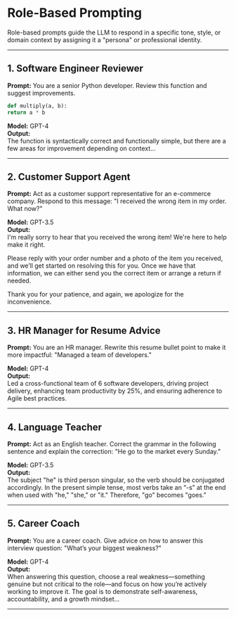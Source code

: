 
# Role-Based Prompting 

Role-based prompts guide the LLM to respond in a specific tone, style, or domain context by assigning it a "persona" or professional identity.


---

## 1. Software Engineer Reviewer

**Prompt:**
You are a senior Python developer. Review this function and suggest improvements.
```python
def multiply(a, b):
return a * b
```

**Model:** GPT-4  
**Output:**  
The function is syntactically correct and functionally simple, but there are a few areas for improvement depending on context...

---

## 2. Customer Support Agent

**Prompt:**
Act as a customer support representative for an e-commerce company. Respond to this message:
"I received the wrong item in my order. What now?"

**Model:** GPT-3.5  
**Output:**  
I'm really sorry to hear that you received the wrong item! We're here to help make it right.

Please reply with your order number and a photo of the item you received, and we’ll get started on resolving this for you. Once we have that information, we can either send you the correct item or arrange a return if needed.

Thank you for your patience, and again, we apologize for the inconvenience.

---

## 3. HR Manager for Resume Advice

**Prompt:**
You are an HR manager. Rewrite this resume bullet point to make it more impactful:
"Managed a team of developers."

**Model:** GPT-4  
**Output:**  
Led a cross-functional team of 6 software developers, driving project delivery, enhancing team productivity by 25%, and ensuring adherence to Agile best practices.



---

## 4. Language Teacher

**Prompt:**
Act as an English teacher. Correct the grammar in the following sentence and explain the correction:
"He go to the market every Sunday."

**Model:** GPT-3.5  
**Output:**  
The subject "he" is third person singular, so the verb should be conjugated accordingly. In the present simple tense, most verbs take an “-s” at the end when used with "he," "she," or "it." Therefore, "go" becomes "goes."

---

## 5. Career Coach

**Prompt:**
You are a career coach. Give advice on how to answer this interview question:
"What’s your biggest weakness?"

**Model:** GPT-4  
**Output:**  
When answering this question, choose a real weakness—something genuine but not critical to the role—and focus on how you’re actively working to improve it. The goal is to demonstrate self-awareness, accountability, and a growth mindset...

---
